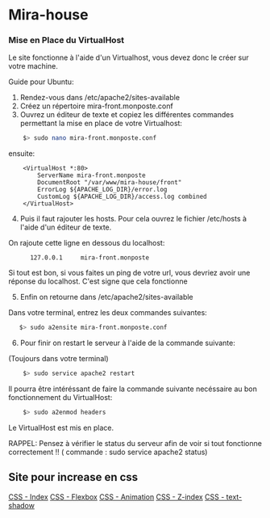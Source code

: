# Mira-house

### Mise en Place du VirtualHost

Le site fonctionne à l'aide d'un Virtualhost, vous devez donc le créer sur votre machine.

Guide pour Ubuntu:
1) Rendez-vous dans /etc/apache2/sites-available
2) Créez un répertoire mira-front.monposte.conf
3) Ouvrez un éditeur de texte et copiez les différentes commandes permettant la mise en place de votre Virtualhost:
```bash
	$> sudo nano mira-front.monposte.conf
```
ensuite: 
```
	<VirtualHost *:80>
		ServerName mira-front.monposte       
		DocumentRoot "/var/www/mira-house/front"       
		ErrorLog ${APACHE_LOG_DIR}/error.log
		CustomLog ${APACHE_LOG_DIR}/access.log combined
	</VirtualHost>
```
4) Puis il faut rajouter les hosts. Pour cela ouvrez le fichier /etc/hosts à l'aide d'un éditeur de texte.

On rajoute cette ligne en dessous du localhost:	

```
	  127.0.0.1		mira-front.monposte
```

Si tout est bon, si vous faites un ping de votre url, vous devriez avoir une réponse du localhost. C'est signe que cela fonctionne

5) Enfin on retourne dans /etc/apache2/sites-available 

Dans votre terminal, entrez les deux commandes suivantes:
 ```bash
	$> sudo a2ensite mira-front.monposte.conf
```
6) Pour finir on restart le serveur à l'aide de la commande suivante:

(Toujours dans votre terminal)
```bash
	$> sudo service apache2 restart
```
Il pourra être intéréssant de faire la commande suivante necéssaire au bon fonctionnement du VirtualHost:

```bash
	$> sudo a2enmod headers 
```
Le VirtualHost est mis en place.

RAPPEL: Pensez à vérifier le status du serveur afin de voir si tout fonctionne correctement !! ( commande : sudo service apache2 status)

## Site pour increase en css

[CSS - Index](https://css-tricks.com/almanac/)
[CSS - Flexbox](https://css-tricks.com/snippets/css/a-guide-to-flexbox/)
[CSS - Animation](https://css-tricks.com/almanac/properties/a/animation/)
[CSS - Z-index](https://css-tricks.com/almanac/properties/z/z-index/)
[CSS - text-shadow](https://css-tricks.com/almanac/properties/t/text-shadow/)